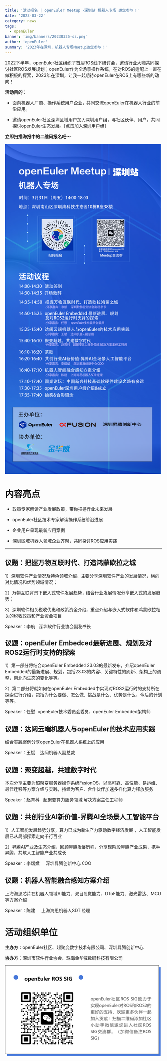 ```yaml
---
title: '活动报名 | openEuler Meetup ·深圳站 机器人专场 邀您参与！'
date: '2023-03-22'
category: news
tags:
  - openEuler
banner: 'img/banners/20230325-sz.png'
author: 'openEuler'
summary: '2023年在深圳，机器人专场Meetup邀您参与！'
---
```



2022下半年，openEuler社区组织了首届ROS线下研讨会，邀请行业大咖共同探讨社区ROS发展规划；openEuler作为全场景操作系统，在对ROS的适配上一直在做积极的探索，2023年在深圳，让我一起期待openEuler在ROS上有哪些新的动向！

**活动目的：**

-   面向机器人厂商、操作系统用户企业，共同交流openEuler在机器人行业的前沿应用。

-   邀请openEuler社区深圳区域用户加入深圳用户组，与社区伙伴、用户，共同探讨openEuler生态发展。[[点击加入深圳用户组]](https://mp.weixin.qq.com/s?__biz=MzI2NDE4OTE2Mg==&mid=2247501432&idx=1&sn=c597cdad68e93566dd5c439cba0168e0&chksm=eab2e3fdddc56aeb4d0c96655fe174854a5465e4c97992506a929c46323bf0afa08e0f0a1ac7&token=1314059502&lang=zh_CN&scene=21#wechat_redirect)

**立即扫描海报中的二维码报名吧～**

<img src="./media/image1.png" width="500" >

# 内容亮点

-   政策专家解读产业发展政策，带你把握行业未来发展

-   openEuler社区技术专家解读操作系统前沿进展

-   企业用户呈现最新应用案例

-   深圳区域机器人领域企业齐聚，共同探讨ROS应用实践

---

## 议题：把握万物互联时代、打造鸿蒙欧拉之城

1）深圳软件产业情况及特色领域介绍，主要分享深圳软件产业的发展情况，横向对比情况和优势领域情况；

2）万物互联背景下嵌入式软件发展趋势，结合行业发展情况分享嵌入式的发展趋势；

3）深圳软件相关税收优惠和政策资金介绍，重点介绍与嵌入式软件和鸿蒙欧拉相关的税收政策和产业资金项目

Speaker：李航   深圳软件行业协会副秘书长



## 议题：openEuler Embedded最新进展、规划及对ROS2运行时支持的探索

1）第一部分将结合openEuler Embedded 23.03的最新发布，介绍openEuler
Embedded的最新进展、规划，包括23.03的内容、关键特性的刷新、架构上的调整，南北向生态的变化等等。

2）第二部分将就如何在openEuler
Embedded中实现对ROS2运行时的支持所在探索进行介绍，包括为什么要做、怎么做、挑战是什么、优势是什么、今后的计划等等。

Speaker：任慰  openEuler技术委员会委员、openEuler Embedded架构师



## 议题：达闼云端机器人与openEuler的技术应用实践

结合实践案例分享openEuler在机器人系统上的应用

Speaker：王斌    达闼机器人副总裁  



## 议题：聚变超越，共建数字时代

本次分享主要为超聚变服务器操作系统FusionOS，以高可靠、高性能、易运维、最佳迁移等方案介绍与实践，持续为客户、合作伙伴加速多样化算力释放服务

Speaker：赵育科   超聚变算力服务领域 解决方案主任工程师



## 议题：共创行业AI新价值-昇腾AI全场景人工智能平台

1）人工智能发展趋势分享，算力已成为新生产力驱动数字经济发展
，人工智能发展已从局部探索走向千行百业

2）昇腾AI产业及生态介绍，回顾昇腾发展历程，分享现阶段昇腾产业成果，携手昇腾，共筑人工智能产业共成长

Speaker：李熠斌     深圳昇腾创新中心 COO  



## 议题：机器人智能融合感知方案介绍 

上海海思芯片在机器人领域AI能力、双目视觉能力、DToF能力、激光雷达、MCU等方案介绍

Speaker：陈建     上海海思机器人SDT 经理


# 活动组织单位

**主办方**：openEuler社区、超聚变数字技术有限公司、深圳昇腾创新中心

**协办方**：深圳市软件行业协会、珠海金华威数码科技有限公司

<img src="./media/image2.png" width="500" >
